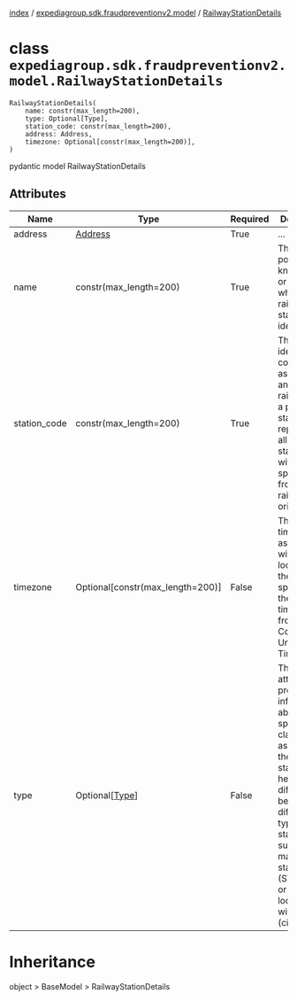 [index](index.md) / [expediagroup.sdk.fraudpreventionv2.model](expediagroup.sdk.fraudpreventionv2.model.md) / [RailwayStationDetails](RailwayStationDetails.md)
# class `expediagroup.sdk.fraudpreventionv2.model.RailwayStationDetails`
```
RailwayStationDetails(
    name: constr(max_length=200),
    type: Optional[Type],
    station_code: constr(max_length=200),
    address: Address,
    timezone: Optional[constr(max_length=200)],
)
```

pydantic model RailwayStationDetails



## Attributes
    
    
        
    
        
    
        
    
        
    
        
    

|     Name     |               Type               | Required |                                                                                                                Description                                                                                                                 |
|--------------|----------------------------------|----------|--------------------------------------------------------------------------------------------------------------------------------------------------------------------------------------------------------------------------------------------|
|   address    |      [Address](Address.md)       |   True   |                                                                                                                    ...                                                                                                                     |
|     name     |      constr(max_length=200)      |   True   |                                                                               The popularly known name or title by which the railway station is identified.                                                                                |
| station_code |      constr(max_length=200)      |   True   |                             The unique identifier or code assigned to an individual rail station or a pseudo-station representing all the stations within a specific city, from which rail travel originates.                              |
|   timezone   | Optional[constr(max_length=200)] |  False   |                                                     The timezone associated with the location of the station, specifying the local time offset from Coordinated Universal Time (UTC).                                                      |
|     type     |    Optional[[Type](Type.md)]     |  False   | This attribute provides information about the specific classification assigned to the rail station. It helps differentiate between different types of stations, such as major stations (STATION) or stations located within a city (city). |










# Inheritance
object > BaseModel > RailwayStationDetails